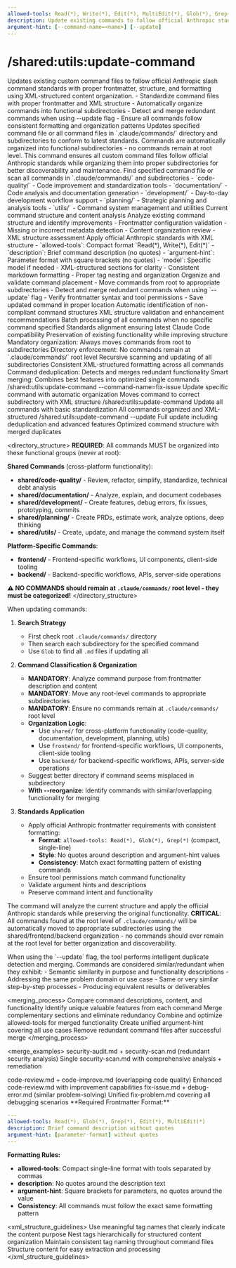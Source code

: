 ```yaml
---
allowed-tools: Read(*), Write(*), Edit(*), MultiEdit(*), Glob(*), Grep(*), LS(*), Bash(*)
description: Update existing commands to follow official Anthropic standards with proper organization
argument-hint: [--command-name=<name>] [--update]
---
```


# /shared:utils:update-command

<instructions>
Updates existing custom command files to follow official Anthropic slash command standards with proper frontmatter, structure, and formatting using XML-structured content organization.

<purpose>
- Standardize command files with proper frontmatter and XML structure
- Automatically organize commands into functional subdirectories
- Detect and merge redundant commands when using --update flag
- Ensure all commands follow consistent formatting and organization patterns
</purpose>

<scope>
Updates specified command file or all command files in `.claude/commands/` directory and subdirectories to conform to latest standards. Commands are automatically organized into functional subdirectories - no commands remain at root level.
</scope>
</instructions>

<context>
This command ensures all custom command files follow official Anthropic standards while organizing them into proper subdirectories for better discoverability and maintenance.
</context>

<process>
<phase name="discovery">
  <action>Find specified command file or scan all commands in `.claude/commands/` and subdirectories</action>
  <directories>
    - `code-quality/` - Code improvement and standardization tools
    - `documentation/` - Code analysis and documentation generation  
    - `development/` - Day-to-day development workflow support
    - `planning/` - Strategic planning and analysis tools
    - `utils/` - Command system management and utilities
  </directories>
  <output>Current command structure and content analysis</output>
</phase>

<phase name="analysis">
  <action>Analyze existing command structure and identify improvements</action>
  <checks>
    - Frontmatter configuration validation
    - Missing or incorrect metadata detection
    - Content organization review
    - XML structure assessment
  </checks>
</phase>

<phase name="standardization">
  <action>Apply official Anthropic standards with XML structure</action>
  <requirements>
    <frontmatter>
      - `allowed-tools`: Compact format `Read(*), Write(*), Edit(*)`
      - `description`: Brief command description (no quotes)
      - `argument-hint`: Parameter format with square brackets (no quotes)
      - `model`: Specific model if needed
    </frontmatter>
    <content>
      - XML-structured sections for clarity
      - Consistent markdown formatting
      - Proper tag nesting and organization
    </content>
  </requirements>
</phase>

<phase name="organization">
  <action>Organize and validate command placement</action>
  <tasks>
    - Move commands from root to appropriate subdirectories
    - Detect and merge redundant commands when using `--update` flag
    - Verify frontmatter syntax and tool permissions
    - Save updated command in proper location
  </tasks>
</phase>
</process>

<features>
<detection>
  <capability>Automatic identification of non-compliant command structures</capability>
  <capability>XML structure validation and enhancement recommendations</capability>
</detection>

<processing>
  <capability>Batch processing of all commands when no specific command specified</capability>
  <capability>Standards alignment ensuring latest Claude Code compatibility</capability>
  <capability>Preservation of existing functionality while improving structure</capability>
</processing>

<organization>
  <capability>Mandatory organization: Always moves commands from root to subdirectories</capability>
  <capability>Directory enforcement: No commands remain at `.claude/commands/` root level</capability>
  <capability>Recursive scanning and updating of all subdirectories</capability>
</organization>

<enhancement>
  <capability>Consistent XML-structured formatting across all commands</capability>
  <capability>Command deduplication: Detects and merges redundant functionality</capability>
  <capability>Smart merging: Combines best features into optimized single commands</capability>
</enhancement>
</features>

<examples>
<usage_scenarios>
  <scenario name="specific_command">
    <command>/shared:utils:update-command --command-name=fix-issue</command>
    <description>Update specific command with automatic organization</description>
    <result>Moves command to correct subdirectory with XML structure</result>
  </scenario>
  
  <scenario name="batch_update">
    <command>/shared:utils:update-command</command>
    <description>Update all commands with basic standardization</description>
    <result>All commands organized and XML-structured</result>
  </scenario>
  
  <scenario name="comprehensive_update">
    <command>/shared:utils:update-command --update</command>
    <description>Full update including deduplication and advanced features</description>
    <result>Optimized command structure with merged duplicates</result>
  </scenario>
</usage_scenarios>
</examples>

<directory_structure>
**REQUIRED**: All commands MUST be organized into these functional groups (never at root):

**Shared Commands** (cross-platform functionality):

- **shared/code-quality/** - Review, refactor, simplify, standardize, technical debt analysis
- **shared/documentation/** - Analyze, explain, and document codebases
- **shared/development/** - Create features, debug errors, fix issues, prototyping, commits
- **shared/planning/** - Create PRDs, estimate work, analyze options, deep thinking
- **shared/utils/** - Create, update, and manage the command system itself

**Platform-Specific Commands**:

- **frontend/** - Frontend-specific workflows, UI components, client-side tooling
- **backend/** - Backend-specific workflows, APIs, server-side operations

**⚠️ NO COMMANDS should remain at `.claude/commands/` root level - they must be categorized!**
</directory_structure>

<implementation>
When updating commands:

1. **Search Strategy**
   - First check root `.claude/commands/` directory
   - Then search each subdirectory for the specified command
   - Use `Glob` to find all `.md` files if updating all

2. **Command Classification & Organization**
   - **MANDATORY**: Analyze command purpose from frontmatter description and content
   - **MANDATORY**: Move any root-level commands to appropriate subdirectories
   - **MANDATORY**: Ensure no commands remain at `.claude/commands/` root level
   - **Organization Logic**:
     - Use `shared/` for cross-platform functionality (code-quality, documentation, development, planning, utils)
     - Use `frontend/` for frontend-specific workflows, UI components, client-side tooling
     - Use `backend/` for backend-specific workflows, APIs, server-side operations
   - Suggest better directory if command seems misplaced in subdirectory
   - **With --reorganize**: Identify commands with similar/overlapping functionality for merging

3. **Standards Application**
   - Apply official Anthropic frontmatter requirements with consistent formatting:
     - **Format**: `allowed-tools: Read(*), Glob(*), Grep(*)` (compact, single-line)
     - **Style**: No quotes around description and argument-hint values
     - **Consistency**: Match exact formatting pattern of existing commands
   - Ensure tool permissions match command functionality
   - Validate argument hints and descriptions
   - Preserve command intent and functionality

The command will analyze the current structure and apply the official Anthropic standards while preserving the original functionality. **CRITICAL**: All commands found at the root level of `.claude/commands/` will be automatically moved to appropriate subdirectories using the shared/frontend/backend organization - no commands should ever remain at the root level for better organization and discoverability.
</implementation>

<deduplication>
<detection_strategy>
When using the `--update` flag, the tool performs intelligent duplicate detection and merging.

<criteria>
Commands are considered similar/redundant when they exhibit:
- <similarity>Semantic similarity in purpose and functionality descriptions</similarity>
- <overlap>Addressing the same problem domain or use case</overlap>
- <workflow>Same or very similar step-by-step processes</workflow>
- <outcome>Producing equivalent results or deliverables</outcome>
</criteria>
</detection_strategy>

<merging_process>
<analysis>Compare command descriptions, content, and functionality</analysis>
<selection>Identify unique valuable features from each command</selection>
<integration>Merge complementary sections and eliminate redundancy</integration>
<optimization>Combine and optimize allowed-tools for merged functionality</optimization>
<unification>Create unified argument-hint covering all use cases</unification>
<cleanup>Remove redundant command files after successful merge</cleanup>
</merging_process>

<merge_examples>
<example>
<before>security-audit.md + security-scan.md (redundant security analysis)</before>
<after>Single security-scan.md with comprehensive analysis + remediation</after>
</example>

<example>
  <before>code-review.md + code-improve.md (overlapping code quality)</before>
  <after>Enhanced code-review.md with improvement capabilities</after>
</example>

<example>
  <before>fix-issue.md + debug-error.md (similar problem-solving)</before>
  <after>Unified fix-problem.md covering all debugging scenarios</after>
</example>
</merge_examples>
</deduplication>

<formatting>
**Required Frontmatter Format:**

```yaml
---
allowed-tools: Read(*), Glob(*), Grep(*), Edit(*), MultiEdit(*)
description: Brief command description without quotes
argument-hint: [parameter-format] without quotes
---
```

**Formatting Rules:**

- **allowed-tools**: Compact single-line format with tools separated by commas
- **description**: No quotes around the description text
- **argument-hint**: Square brackets for parameters, no quotes around the value
- **Consistency**: All commands must follow the exact same formatting pattern

<xml_structure_guidelines>
<purpose>Use meaningful tag names that clearly indicate the content purpose</purpose>
<nesting>Nest tags hierarchically for structured content organization</nesting>
<consistency>Maintain consistent tag naming throughout command files</consistency>
<parseability>Structure content for easy extraction and processing</parseability>
</xml_structure_guidelines>
</formatting>
